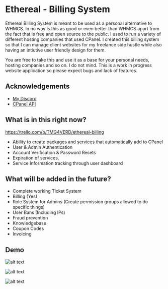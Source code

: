 
# Ethereal - Billing System

Ethereal Billing System is meant to be used as a personal alternative to WHMCS. In no way is this as good or even better than WHMCS apart from the fact that is free and open source to the public. 
I used to run a variety of different hosting companies that used CPanel. I created this billing system so that I can manage client websites for my freelance side hustle while also having an intiutive user friendly design for them.

You are free to take this and use it as a base for your personal needs, hosting companies and so on. I do not mind. This is a work in progress website application so please expect bugs and lack of features.


## Acknowledgements

 - [My Discord](https://discord.gg/qrow)
 - [CPanel API](https://api.docs.cpanel.net/)


## What is in this right now?

https://trello.com/b/TMG4VERD/ethereal-billing
- Ability to create packages and services that automatically add to CPanel
- User & Admin Authentication
- Account Verification & Password Resets
- Expiration of services.
- Service Information tracking through user dashboard

## What will be added in the future?
- Complete working Ticket System
- Billing (Yes)
- Role System for Admins (Create permission groups allowed to do specific things)
- User Bans (Including IPs)
- Fraud prevention
- Knowledgebase
- Coupon Codes
- Invoicing

## Demo

![alt text](https://i.imgur.com/c7ONJ0b.png)

![alt text](https://i.imgur.com/aKPsqUK.png)

![alt text](https://i.imgur.com/KqEo6Fs.png)


